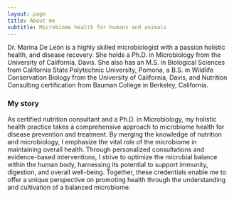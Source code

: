 ```yaml
---
layout: page
title: About me
subtitle: Microbiome health for humans and animals
---
```


Dr. Marina De León is a highly skilled microbiologist with a passion holistic health, and disease recovery. She holds a Ph.D. in Microbiology from the University of California, Davis. She also has an M.S. in Biological Sciences from California State Polytechnic University, Pomona, a B.S. in Wildlife Conservation Biology from the University of California, Davis, and Nutrition Consulting certification from Bauman College in Berkeley, California.

### My story

As certified nutrition consultant and a Ph.D. in Microbiology, my holistic health practice takes a comprehensive approach to microbiome health for disease prevention and treatment. By merging the knowledge of nutrition and microbiology, I emphasize the vital role of the microbiome in maintaining overall health. Through personalized consultations and evidence-based interventions, I strive to optimize the microbial balance within the human body, harnessing its potential to support immunity, digestion, and overall well-being. Together, these credentials enable me to offer a unique perspective on promoting health through the understanding and cultivation of a balanced microbiome.
